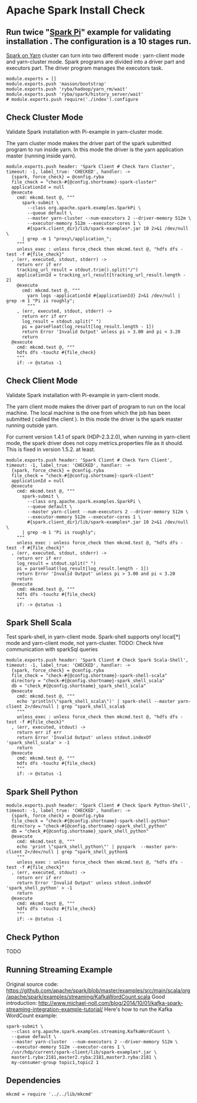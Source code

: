 # Apache Spark Install Check

## Run twice "[Spark Pi][Spark-Pi]" example for validating installation . The configuration is a 10 stages run.
[Spark on Yarn][Spark-yarn] cluster can turn into two different mode :  yarn-client mode and yarn-cluster mode.
Spark programs are divided into a driver part and executors part.
The driver program manages the executors task.

    module.exports = []
    module.exports.push 'masson/bootstrap'
    module.exports.push 'ryba/hadoop/yarn_rm/wait'
    module.exports.push 'ryba/spark/history_server/wait'
    # module.exports.push require('./index').configure

## Check Cluster Mode

Validate Spark installation with Pi-example in yarn-cluster mode.

The yarn cluster mode makes the driver part of the spark submitted program to run inside yarn.
In this mode the driver is the yarn application master (running inside yarn).

    module.exports.push header: 'Spark Client # Check Yarn Cluster', timeout: -1, label_true: 'CHECKED', handler: ->
      {spark, force_check} = @config.ryba
      file_check = "check-#{@config.shortname}-spark-cluster"
      applicationId = null
      @execute
        cmd: mkcmd.test @, """
          spark-submit \
            --class org.apache.spark.examples.SparkPi \
            --queue default \
            --master yarn-cluster --num-executors 2 --driver-memory 512m \
            --executor-memory 512m --executor-cores 1 \
            #{spark.client_dir}/lib/spark-examples*.jar 10 2>&1 /dev/null \
          | grep -m 1 "proxy\/application_";
        """
        unless_exec : unless force_check then mkcmd.test @, "hdfs dfs -test -f #{file_check}"
      , (err, executed, stdout, stderr) ->
        return err if err
        tracking_url_result = stdout.trim().split("/")
        applicationId = tracking_url_result[tracking_url_result.length - 2]
        @execute
          cmd: mkcmd.test @, """
            yarn logs -applicationId #{applicationId} 2>&1 /dev/null | grep -m 1 "Pi is roughly";
            """
        , (err, executed, stdout, stderr) ->
          return err if err
          log_result = stdout.split(" ")
          pi = parseFloat(log_result[log_result.length - 1])
          return Error 'Invalid Output' unless pi > 3.00 and pi < 3.20
          return
      @execute
        cmd: mkcmd.test @, """
        hdfs dfs -touchz #{file_check}
        """
        if: -> @status -1

## Check Client Mode

Validate Spark installation with Pi-example in yarn-client mode.

The yarn client mode makes the driver part of program to run on the local machine.
The local machine is the one from which the job has been submitted ( called the client ).
In this mode the driver is the spark master running outside yarn.

For current version 1.4.1 of spark (HDP-2.3.2.0), when running in yarn-client mode, the spark
driver does not copy metrics.properties file as it should. This is fixed in version 1.5.2. at least.

    module.exports.push header: 'Spark Client # Check Yarn Client', timeout: -1, label_true: 'CHECKED', handler: ->
      {spark, force_check} = @config.ryba
      file_check = "check-#{@config.shortname}-spark-client"
      applicationId = null
      @execute
        cmd: mkcmd.test @, """
          spark-submit \
            --class org.apache.spark.examples.SparkPi \
            --queue default \
            --master yarn-client --num-executors 2 --driver-memory 512m \
            --executor-memory 512m --executor-cores 1 \
            #{spark.client_dir}/lib/spark-examples*.jar 10 2>&1 /dev/null \
          | grep -m 1 "Pi is roughly";
        """
        unless_exec : unless force_check then mkcmd.test @, "hdfs dfs -test -f #{file_check}"
      , (err, executed, stdout, stderr) ->
        return err if err
        log_result = stdout.split(" ")
        pi = parseFloat(log_result[log_result.length - 1])
        return Error 'Invalid Output' unless pi > 3.00 and pi < 3.20
        return
      @execute
        cmd: mkcmd.test @, """
        hdfs dfs -touchz #{file_check}
        """
        if: -> @status -1

## Spark Shell Scala

Test spark-shell, in yarn-client mode. Spark-shell supports onyl local[*] mode and
yarn-client mode, not yarn-cluster.
TODO: Check hive communication with sparkSql queries

    module.exports.push header: 'Spark Client # Check Spark Scala-Shell', timeout: -1, label_true: 'CHECKED', handler: ->
      {spark, force_check} = @config.ryba
      file_check = "check-#{@config.shortname}-spark-shell-scala"
      directory = "check-#{@config.shortname}-spark_shell_scala"
      db = "check_#{@config.shortname}_spark_shell_scala"
      @execute
        cmd: mkcmd.test @, """
        echo 'println(\"spark_shell_scala\")' | spark-shell --master yarn-client 2>/dev/null | grep ^spark_shell_scala$
        """
        unless_exec : unless force_check then mkcmd.test @, "hdfs dfs -test -f #{file_check}"
      , (err, executed, stdout) ->
        return err if err
        return Error 'Invalid Output' unless stdout.indexOf 'spark_shell_scala' > -1
        return
      @execute
        cmd: mkcmd.test @, """
        hdfs dfs -touchz #{file_check}
        """
        if: -> @status -1

## Spark Shell Python

    module.exports.push header: 'Spark Client # Check Spark Python-Shell', timeout: -1, label_true: 'CHECKED', handler: ->
      {spark, force_check} = @config.ryba
      file_check = "check-#{@config.shortname}-spark-shell-python"
      directory = "check-#{@config.shortname}-spark_shell_python"
      db = "check_#{@config.shortname}_spark_shell_python"
      @execute
        cmd: mkcmd.test @, """
        echo 'print \"spark_shell_python\"' | pyspark  --master yarn-client 2>/dev/null | grep ^spark_shell_python$
        """
        unless_exec : unless force_check then mkcmd.test @, "hdfs dfs -test -f #{file_check}"
      , (err, executed, stdout) ->
        return err if err
        return Error 'Invalid Output' unless stdout.indexOf 'spark_shell_python' > -1
        return
      @execute
        cmd: mkcmd.test @, """
        hdfs dfs -touchz #{file_check}
        """
        if: -> @status -1

## Check Python

TODO

## Running Streaming Example

Original source code: https://github.com/apache/spark/blob/master/examples/src/main/scala/org/apache/spark/examples/streaming/KafkaWordCount.scala
Good introduction: http://www.michael-noll.com/blog/2014/10/01/kafka-spark-streaming-integration-example-tutorial/
Here's how to run the Kafka WordCount example:

```
spark-submit \
  --class org.apache.spark.examples.streaming.KafkaWordCount \
  --queue default \
  --master yarn-cluster  --num-executors 2 --driver-memory 512m \
  --executor-memory 512m --executor-cores 1 \
  /usr/hdp/current/spark-client/lib/spark-examples*.jar \
  master1.ryba:2181,master2.ryba:2181,master3.ryba:2181 \
  my-consumer-group topic1,topic2 1
```

## Dependencies

    mkcmd = require '../../lib/mkcmd'

[Spark-Pi]:http://docs.hortonworks.com/HDPDocuments/HDP2/HDP-2.2.4/Apache_Spark_Quickstart_v224/content/run_spark_pi.html
[Spark-yarn]:http://blog.cloudera.com/blog/2014/05/apache-spark-resource-management-and-yarn-app-models/
